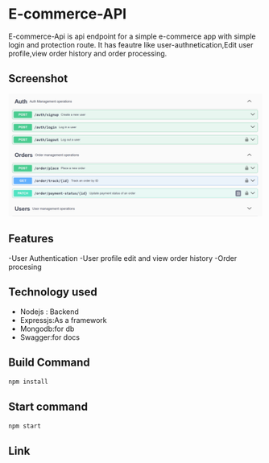 # E-commerce-API

E-commerce-Api is  api endpoint for a simple e-commerce app with simple login and protection route.
It has feautre like user-authnetication,Edit user profile,view order history and order processing.

## Screenshot
![screenshots](https://github.com/aayush2561/E-commerce-API/blob/main/Preview.png)

## Features

-User Authentication
-User profile edit and view order history
-Order procesing

## Technology used
- Nodejs : Backend
- Expressjs:As a framework
- Mongodb:for db
- Swagger:for docs

## Build Command
````
npm install
````

## Start command
````
npm start
````

## Link 

